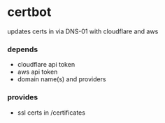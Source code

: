 # certbot
updates certs in via DNS-01 with cloudflare and aws

### depends
- cloudflare api token
- aws api token
- domain name(s) and providers
### provides
- ssl certs in /certificates